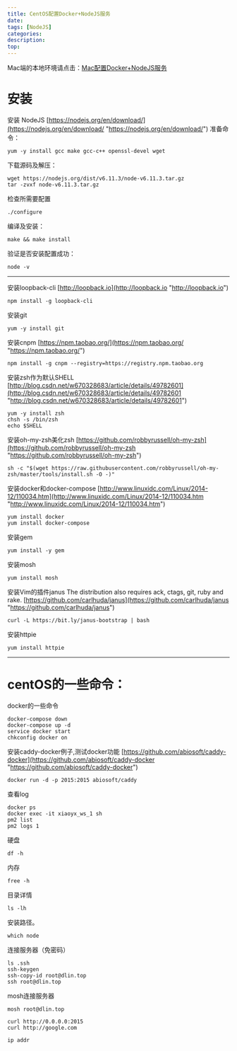 ```yaml
---
title: CentOS配置Docker+NodeJS服务
date: 
tags: [NodeJS]
categories: 
description: 
top: 
---
```

Mac端的本地环境请点击：[Mac配置Docker+NodeJS服务](http://www.jianshu.com/p/e33815e71e35)
# 安装
安装 NodeJS
[https://nodejs.org/en/download/](https://nodejs.org/en/download/ "https://nodejs.org/en/download/")
准备命令：
```
yum -y install gcc make gcc-c++ openssl-devel wget
```
下载源码及解压：
```
wget https://nodejs.org/dist/v6.11.3/node-v6.11.3.tar.gz
tar -zvxf node-v6.11.3.tar.gz
```
检查所需要配置
```
./configure
```
编译及安装：
```
make && make install
```
验证是否安装配置成功：
```
node -v
```
------------
安装loopback-cli
[http://loopback.io](http://loopback.io "http://loopback.io")
```
npm install -g loopback-cli
```
安装git
```
yum -y install git
```
安装cnpm
[https://npm.taobao.org/](https://npm.taobao.org/ "https://npm.taobao.org/")
```
npm install -g cnpm --registry=https://registry.npm.taobao.org
```
安装zsh作为默认SHELL
[http://blog.csdn.net/w670328683/article/details/49782601](http://blog.csdn.net/w670328683/article/details/49782601 "http://blog.csdn.net/w670328683/article/details/49782601")
```
yum -y install zsh
chsh -s /bin/zsh
echo $SHELL
```
安装oh-my-zsh美化zsh
[https://github.com/robbyrussell/oh-my-zsh](https://github.com/robbyrussell/oh-my-zsh "https://github.com/robbyrussell/oh-my-zsh")
```
sh -c "$(wget https://raw.githubusercontent.com/robbyrussell/oh-my-zsh/master/tools/install.sh -O -)"
```
安装docker和docker-compose
[http://www.linuxidc.com/Linux/2014-12/110034.htm](http://www.linuxidc.com/Linux/2014-12/110034.htm "http://www.linuxidc.com/Linux/2014-12/110034.htm")
```
yum install docker
yum install docker-compose
```
安装gem
```
yum install -y gem
```
安装mosh
```
yum install mosh
```
安装Vim的插件janus
The distribution also requires ack, ctags, git, ruby and rake. 
[https://github.com/carlhuda/janus](https://github.com/carlhuda/janus "https://github.com/carlhuda/janus")
```
curl -L https://bit.ly/janus-bootstrap | bash
```
安装httpie
```
yum install httpie
```
------------
# centOS的一些命令：
docker的一些命令
```
docker-compose down
docker-compose up -d
service docker start
chkconfig docker on
```
安装caddy-docker例子,测试docker功能
[https://github.com/abiosoft/caddy-docker](https://github.com/abiosoft/caddy-docker "https://github.com/abiosoft/caddy-docker")
```
docker run -d -p 2015:2015 abiosoft/caddy
```
查看log
```
docker ps
docker exec -it xiaoyx_ws_1 sh
pm2 list
pm2 logs 1
```
硬盘
```
df -h
```
内存
```
free -h
```
目录详情
```
ls -lh
```
安装路径。
```
which node
```
连接服务器（免密码）
```
ls .ssh
ssh-keygen
ssh-copy-id root@dlin.top
ssh root@dlin.top
```
mosh连接服务器
```
mosh root@dlin.top
```
```
curl http://0.0.0.0:2015
curl http://google.com
```
```
ip addr
```